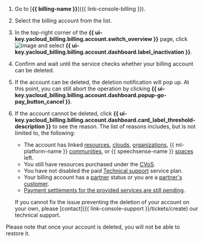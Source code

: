 1. Go to [**{{ billing-name }}**]({{ link-console-billing }}).
1. Select the billing account from the list.
1. In the top-right corner of the **{{ ui-key.yacloud_billing.billing.account.switch_overview }}** page, click ![image](../../_assets/console-icons/ellipsis.svg) and select **{{ ui-key.yacloud_billing.billing.account.dashboard.label_inactivation }}**.
1. Confirm and wait until the service checks whether your billing account can be deleted.
1. If the account can be deleted, the deletion notification will pop up. At this point, you can still abort the operation by clicking **{{ ui-key.yacloud_billing.billing.account.dashboard.popup-go-pay_button_cancel }}**.
1. If the account cannot be deleted, click **{{ ui-key.yacloud_billing.billing.account.dashboard.card_label_threshold-description }}** to see the reason.
   The list of reasons includes, but is not limited to, the following:
   * The account has linked [resources](../../resource-manager/concepts/resources-hierarchy.md#rm-resources), [clouds](../../organization/concepts/manage-services.md#cloud), [organizations](../../organization/concepts/membership.md), {{ ml-platform-name }} [communities](../../datasphere/concepts/community.md), or {{ speechsense-name }} [spaces](../../speechsense/concepts/resources-hierarchy.md#space) left.
   * You still have resources purchased under the [CVoS](../../billing/concepts/cvos.md).
   * You have not disabled the paid [Technical support](../../support/overview.md) service plan.
   * Your billing account has a [partner](../../partner/terms.md#referral-partner) status or you are a [partner's customer](../../partner/terms.md#sub-account).
   * [Payment settlements for the provided services are still pending](../../billing/concepts/act.md).

   If you cannot fix the issue preventing the deletion of your account on your own, please [contact]({{ link-console-support }}/tickets/create) our technical support.

Please note that once your account is deleted, you will not be able to restore it.
